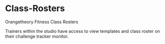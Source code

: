# Class-Rosters
Orangetheory Fitness Class Rosters

Trainers within the studio have access to view templates and class roster on their challenge tracker monitor. 
